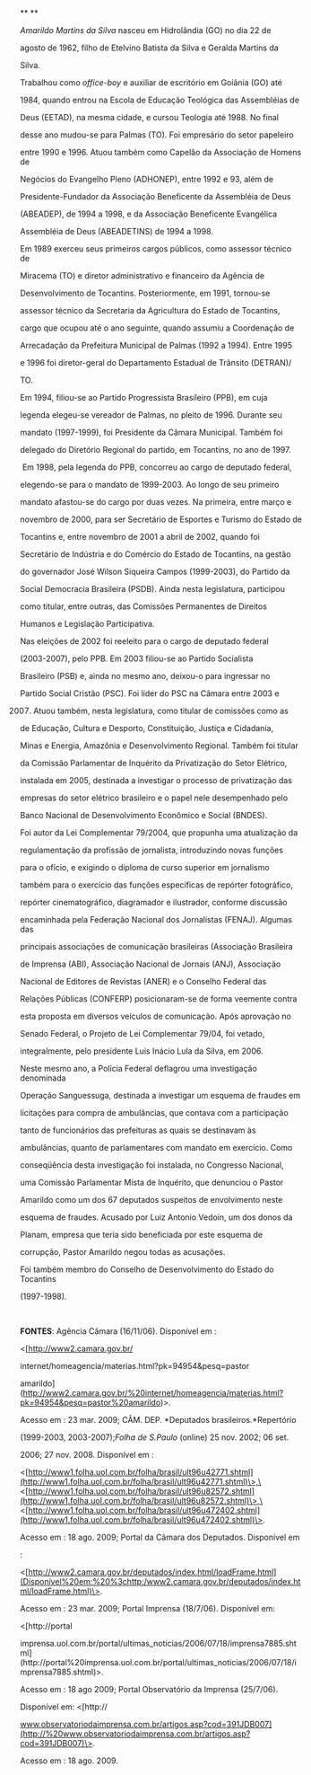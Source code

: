 

** **



*Amarildo Martins da Silva* nasceu em Hidrolândia (GO) no dia 22 de

agosto de 1962, filho de Etelvino Batista da Silva e Geralda Martins da

Silva.



Trabalhou como *office-boy* e auxiliar de escritório em Goiânia (GO) até

1984, quando entrou na Escola de Educação Teológica das Assembléias de

Deus (EETAD), na mesma cidade, e cursou Teologia até 1988. No final

desse ano mudou-se para Palmas (TO). Foi empresário do setor papeleiro

entre 1990 e 1996. Atuou também como Capelão da Associação de Homens de

Negócios do Evangelho Pleno (ADHONEP), entre 1992 e 93, além de

Presidente-Fundador da Associação Beneficente da Assembléia de Deus

(ABEADEP), de 1994 a 1998, e da Associação Beneficente Evangélica

Assembléia de Deus (ABEADETINS) de 1994 a 1998.



Em 1989 exerceu seus primeiros cargos públicos, como assessor técnico de

Miracema (TO) e diretor administrativo e financeiro da Agência de

Desenvolvimento de Tocantins. Posteriormente, em 1991, tornou-se

assessor técnico da Secretaria da Agricultura do Estado de Tocantins,

cargo que ocupou até o ano seguinte, quando assumiu a Coordenação de

Arrecadação da Prefeitura Municipal de Palmas (1992 a 1994). Entre 1995

e 1996 foi diretor-geral do Departamento Estadual de Trânsito (DETRAN)/

TO.



Em 1994, filiou-se ao Partido Progressista Brasileiro (PPB), em cuja

legenda elegeu-se vereador de Palmas, no pleito de 1996. Durante seu

mandato (1997-1999), foi Presidente da Câmara Municipal. Também foi

delegado do Diretório Regional do partido, em Tocantins, no ano de 1997.



 Em 1998, pela legenda do PPB, concorreu ao cargo de deputado federal,

elegendo-se para o mandato de 1999-2003. Ao longo de seu primeiro

mandato afastou-se do cargo por duas vezes. Na primeira, entre março e

novembro de 2000, para ser Secretário de Esportes e Turismo do Estado de

Tocantins e, entre novembro de 2001 a abril de 2002, quando foi

Secretário de Indústria e do Comércio do Estado de Tocantins, na gestão

do governador José Wilson Siqueira Campos (1999-2003), do Partido da

Social Democracia Brasileira (PSDB). Ainda nesta legislatura, participou

como titular, entre outras, das Comissões Permanentes de Direitos

Humanos e Legislação Participativa.



Nas eleições de 2002 foi reeleito para o cargo de deputado federal

(2003-2007), pelo PPB. Em 2003 filiou-se ao Partido Socialista

Brasileiro (PSB) e, ainda no mesmo ano, deixou-o para ingressar no

Partido Social Cristão (PSC). Foi líder do PSC na Câmara entre 2003 e

2007. Atuou também, nesta legislatura, como titular de comissões como as

de Educação, Cultura e Desporto, Constituição, Justiça e Cidadania,

Minas e Energia, Amazônia e Desenvolvimento Regional. Também foi titular

da Comissão Parlamentar de Inquérito da Privatização do Setor Elétrico,

instalada em 2005, destinada a investigar o processo de privatização das

empresas do setor elétrico brasileiro e o papel nele desempenhado pelo

Banco Nacional de Desenvolvimento Econômico e Social (BNDES).



Foi autor da Lei Complementar 79/2004, que propunha uma atualização da

regulamentação da profissão de jornalista, introduzindo novas funções

para o ofício, e exigindo o diploma de curso superior em jornalismo

também para o exercício das funções específicas de repórter fotográfico,

repórter cinematográfico, diagramador e ilustrador, conforme discussão

encaminhada pela Federação Nacional dos Jornalistas (FENAJ). Algumas das

principais associações de comunicação brasileiras (Associação Brasileira

de Imprensa (ABI), Associação Nacional de Jornais (ANJ), Associação

Nacional de Editores de Revistas (ANER) e o Conselho Federal das

Relações Públicas (CONFERP) posicionaram-se de forma veemente contra

esta proposta em diversos veículos de comunicação. Após aprovação no

Senado Federal, o Projeto de Lei Complementar 79/04, foi vetado,

integralmente, pelo presidente Luis Inácio Lula da Silva, em 2006.



Neste mesmo ano, a Polícia Federal deflagrou uma investigação denominada

Operação Sanguessuga, destinada a investigar um esquema de fraudes em

licitações para compra de ambulâncias, que contava com a participação

tanto de funcionários das prefeituras as quais se destinavam às

ambulâncias, quanto de parlamentares com mandato em exercício. Como

conseqüência desta investigação foi instalada, no Congresso Nacional,

uma Comissão Parlamentar Mista de Inquérito, que denunciou o Pastor

Amarildo como um dos 67 deputados suspeitos de envolvimento neste

esquema de fraudes. Acusado por Luiz Antonio Vedoin, um dos donos da

Planam, empresa que teria sido beneficiada por este esquema de

corrupção, Pastor Amarildo negou todas as acusações.



Foi também membro do Conselho de Desenvolvimento do Estado do Tocantins

(1997-1998).



 



**FONTES**: Agência Câmara (16/11/06). Disponível em :

\<[http://www2.camara.gov.br/

internet/homeagencia/materias.html?pk=94954&pesq=pastor

amarildo](http://www2.camara.gov.br/%20internet/homeagencia/materias.html?pk=94954&pesq=pastor%20amarildo)\>.

Acesso em : 23 mar. 2009; CÂM. DEP. *Deputados brasileiros.*Repertório

(1999-2003, 2003-2007);*Folha de S.Paulo* (online) 25 nov. 2002; 06 set.

2006; 27 nov. 2008. Disponível em :

\<[http://www1.folha.uol.com.br/folha/brasil/ult96u42771.shtml](http://www1.folha.uol.com.br/folha/brasil/ult96u42771.shtml)\>,\<[http://www1.folha.uol.com.br/folha/brasil/ult96u82572.shtml](http://www1.folha.uol.com.br/folha/brasil/ult96u82572.shtml)\>,\<[http://www1.folha.uol.com.br/folha/brasil/ult96u472402.shtml](http://www1.folha.uol.com.br/folha/brasil/ult96u472402.shtml)\>.

Acesso em : 18 ago. 2009; Portal da Câmara dos Deputados. Disponível em

:

\<[http://www2.camara.gov.br/deputados/index.html/loadFrame.html](Disponível%20em:%20%3chttp:/www2.camara.gov.br/deputados/index.html/loadFrame.html)\>.

Acesso em : 23 mar. 2009; Portal Imprensa (18/7/06). Disponível em:

\<[http://portal

imprensa.uol.com.br/portal/ultimas\_noticias/2006/07/18/imprensa7885.shtml](http://portal%20imprensa.uol.com.br/portal/ultimas_noticias/2006/07/18/imprensa7885.shtml)\>.

Acesso em : 18 ago 2009; Portal Observatório da Imprensa (25/7/06).

Disponível em: \<[http://

www.observatoriodaimprensa.com.br/artigos.asp?cod=391JDB007](http://%20www.observatoriodaimprensa.com.br/artigos.asp?cod=391JDB007)\>.

Acesso em : 18 ago. 2009.



 



 



  



 



 



 



 



 



 



 



 



 



 



 

